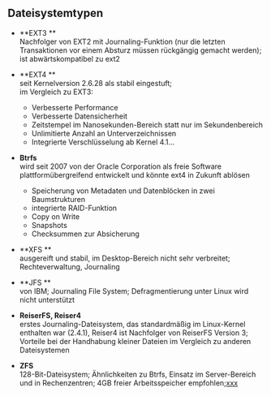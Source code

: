 ## Dateisystemtypen

* **EXT3 **  
  Nachfolger von EXT2 mit Journaling-Funktion \(nur die letzten Transaktionen vor einem Absturz müssen rückgängig gemacht werden\); ist abwärtskompatibel zu ext2

* **EXT4 **  
  seit Kernelversion 2.6.28 als stabil eingestuft;  
    im Vergleich zu EXT3:

  * Verbesserte Performance 
  * Verbesserte Datensicherheit
  * Zeitstempel im Nanosekunden-Bereich statt nur im Sekundenbereich
  * Unlimitierte Anzahl an Unterverzeichnissen
  * Integrierte Verschlüsselung ab Kernel 4.1...

* **Btrfs**  
  wird seit 2007 von der Oracle Corporation als freie Software plattformübergreifend entwickelt und könnte ext4 in Zukunft ablösen

  * Speicherung von Metadaten und Datenblöcken in zwei Baumstrukturen
  * integrierte RAID-Funktion
  * Copy on Write
  * Snapshots
  * Checksummen zur Absicherung

* **XFS  **  
  ausgereift und stabil, im Desktop-Bereich nicht sehr verbreitet; Rechteverwaltung, Journaling

* **JFS **  
  von IBM; Journaling File System; Defragmentierung unter Linux wird nicht unterstützt

* **ReiserFS, Reiser4**  
  erstes Journaling-Dateisystem, das standardmäßig im Linux-Kernel enthalten war \(2.4.1\), Reiser4 ist Nachfolger von ReiserFS Version 3; Vorteile bei der Handhabung kleiner Dateien im Vergleich zu anderen Dateisystemen

* **ZFS**  
  128-Bit-Dateisystem; Ähnlichkeiten zu Btrfs, Einsatz im Server-Bereich und in Rechenzentren; 4GB freier Arbeitsspeicher empfohlen;[xxx](/kapitel-2-dateisysteme/beschreibung.md#boot)



